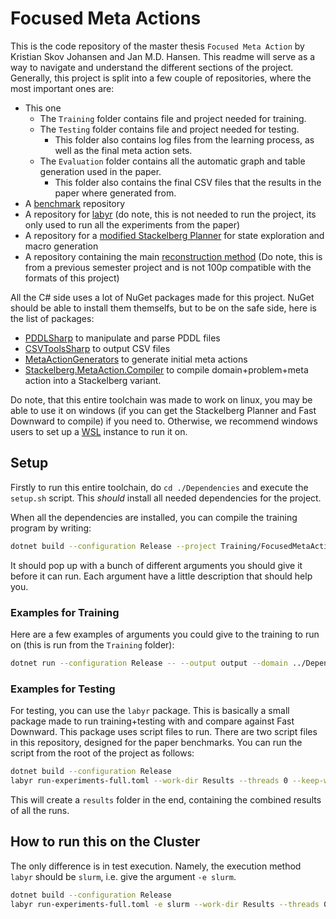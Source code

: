 # Focused Meta Actions
This is the code repository of the master thesis `Focused Meta Action` by Kristian Skov Johansen and Jan M.D. Hansen.
This readme will serve as a way to navigate and understand the different sections of the project.
Generally, this project is split into a few couple of repositories, where the most important ones are:
* This one
    * The `Training` folder contains file and project needed for training.
    * The `Testing` folder contains file and project needed for testing.
        * This folder also contains log files from the learning process, as well as the final meta action sets.
    * The `Evaluation` folder contains all the automatic graph and table generation used in the paper.
        * This folder also contains the final CSV files that the results in the paper where generated from.
* A [benchmark](https://github.com/kris701/FocusedMetaActionsData/tree/master) repository
* A repository for [labyr](https://github.com/jamadaha/labyr) (do note, this is not needed to run the project, its only used to run all the experiments from the paper)
* A repository for a [modified Stackelberg Planner](https://github.com/jamadaha/stackelberg-planner-sls) for state exploration and macro generation
* A repository containing the main [reconstruction method](https://github.com/kris701/MARMA) (Do note, this is from a previous semester project and is not 100p compatible with the formats of this project)

All the C# side uses a lot of NuGet packages made for this project. NuGet should be able to install them themselfs, but to be on the safe side, here is the list of packages:
* [PDDLSharp](https://github.com/kris701/PDDLSharp) to manipulate and parse PDDL files
* [CSVToolsSharp](https://github.com/kris701/CSVToolsSharp) to output CSV files
* [MetaActionGenerators](https://github.com/kris701/MetaActionGenerators) to generate initial meta actions
* [Stackelberg.MetaAction.Compiler](https://github.com/kris701/Stackelberg.MetaAction.Compiler) to compile domain+problem+meta action into a Stackelberg variant.

Do note, that this entire toolchain was made to work on linux, you may be able to use it on windows (if you can get the Stackelberg Planner and Fast Downward to compile) if you need to.
Otherwise, we recommend windows users to set up a [WSL](https://learn.microsoft.com/en-us/windows/wsl/install) instance to run it on.

## Setup
Firstly to run this entire toolchain, do `cd ./Dependencies` and execute the `setup.sh` script.
This *should* install all needed dependencies for the project.

When all the dependencies are installed, you can compile the training program by writing:
```bash
dotnet build --configuration Release --project Training/FocusedMetaActions.Train/FocusedMetaActions.Train.csproj
```
It should pop up with a bunch of different arguments you should give it before it can run.
Each argument have a little description that should help you.

### Examples for Training
Here are a few examples of arguments you could give to the training to run on (this is run from the `Training` folder):
```bash
dotnet run --configuration Release -- --output output --domain ../Dependencies/focused-meta-actions-benchmarks/Benchmarks/blocksworld/domain.pddl --problems ../Dependencies/focused-meta-actions-benchmarks/Benchmarks/blocksworld/training/p1.pddl ../Dependencies/focused-meta-actions-benchmarks/Benchmarks/blocksworld/training/p2.pddl ../Dependencies/focused-meta-actions-benchmarks/Benchmarks/blocksworld/training/p3.pddl ../Dependencies/focused-meta-actions-benchmarks/Benchmarks/blocksworld/training/p4.pddl ../Dependencies/focused-meta-actions-benchmarks/Benchmarks/blocksworld/training/p5.pddl ../Dependencies/focused-meta-actions-benchmarks/Benchmarks/blocksworld/usefulness/p1.pddl ../Dependencies/focused-meta-actions-benchmarks/Benchmarks/blocksworld/usefulness/p2.pddl ../Dependencies/focused-meta-actions-benchmarks/Benchmarks/blocksworld/usefulness/p3.pddl ../Dependencies/focused-meta-actions-benchmarks/Benchmarks/blocksworld/usefulness/p4.pddl ../Dependencies/focused-meta-actions-benchmarks/Benchmarks/blocksworld/usefulness/p5.pddl --generator CPDDLMutexed --args cpddlOutput;../Dependencies/focused-meta-actions-benchmarks/CPDDLGroups/blocksworld.txt --refinement-time-limit 120 --exploration-time-limit 120 --validation-time-limit 20 --cache-generation-time-limit 20 --pre-usefulness-strategy UsedInPlans --post-usefulness-strategy ReducesMetaSearchTimeTop2 --last-n-usefulness 5
```

### Examples for Testing
For testing, you can use the `labyr` package.
This is basically a small package made to run training+testing with and compare against Fast Downward.
This package uses script files to run. There are two script files in this repository, designed for the paper benchmarks.
You can run the script from the root of the project as follows:
```bash
dotnet build --configuration Release
labyr run-experiments-full.toml --work-dir Results --threads 0 --keep-working-dir
```
This will create a `results` folder in the end, containing the combined results of all the runs.

## How to run this on the Cluster
The only difference is in test execution. Namely, the execution method `labyr` should be `slurm`, i.e. give the argument `-e slurm`.
```bash
dotnet build --configuration Release
labyr run-experiments-full.toml -e slurm --work-dir Results --threads 0 --keep-working-dir
```
